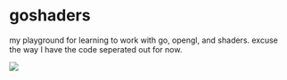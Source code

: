 # goshaders
my playground for learning to work with go, opengl, and shaders. excuse the way I have the code seperated out for now.

![](/images/demo.gif)